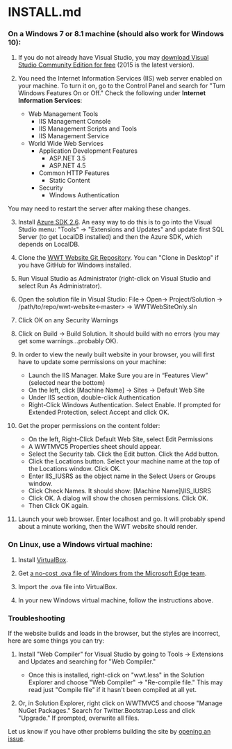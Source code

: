 # INSTALL.md

### On a Windows 7 or 8.1 machine (should also work for Windows 10):

1. If you do not already have Visual Studio, you may [download Visual Studio Community Edition for free](http://visualstudio.com) (2015 is the latest version).

2. You need the Internet Information Services (IIS) web server enabled on your machine.  To turn it on, go to the Control Panel and search for "Turn Windows Features On or Off."
Check the following under __Internet Information Services__:
      - Web Management Tools
        - IIS Management Console
        - IIS Management Scripts and Tools
        - IIS Management Service
      - World Wide Web Services
        - Application Development Features
          - ASP.NET 3.5
          - ASP.NET 4.5
        - Common HTTP Features
          - Static Content
        - Security
          - Windows Authentication

  You may need to restart the server after making these changes.

3. Install [Azure SDK
2.6](https://azure.microsoft.com/blog/2015/04/29/announcing-the-azure-sdk-2-6-for-net/).
An easy way to do this is to go into the Visual Studio menu: "Tools" ->
"Extensions and Updates" and update first SQL Server (to get LocalDB
installed) and then the Azure SDK, which depends on LocalDB.

4. Clone the [WWT Website Git
Repository](https://github.com/WorldWideTelescope/wwt-website.git).
You can "Clone in Desktop" if you have GitHub for Windows installed.

5. Run Visual Studio as Administrator (right-click on Visual Studio and
select Run As Administrator).

6. Open the solution file in Visual Studio:
File-> Open-> Project/Solution -> /path/to/repo/wwt-website<-master> -> WWTWebSiteOnly.sln

7. Click OK on any Security Warnings

8. Click on Build -> Build Solution.  It should build with no errors
(you may get some warnings...probably OK).

9. In order to view the newly built website in your browser, you will first have to update some permissions on your machine:
   - Launch the IIS Manager.   Make Sure you are in “Features View” (selected near the bottom)
   - On the left, click [Machine Name] -> Sites -> Default Web Site
   - Under IIS section, double-click Authentication
   - Right-Click Windows Authentication.  Select Enable.  If prompted for Extended Protection, select Accept and click OK.

10. Get the proper permissions on the content folder:
    - On the left, Right-Click Default Web Site, select Edit Permissions
    - A WWTMVC5 Properties sheet should appear. 
    - Select the Security tab.  Click the Edit button.   Click the Add button.
    - Click the Locations button.   Select your machine name at the top of the Locations window.  Click OK.
    - Enter IIS\_IUSRS as the object name in the Select Users or Groups window.
    - Click Check Names. It should show:    [Machine Name]\IIS\_IUSRS
    - Click OK. A dialog will show the chosen permissions.  Click OK.
    - Then Click OK again.

11. Launch your web browser.  Enter localhost and go.  It will probably spend about a minute working, then the WWT website should render.



### On Linux, use a Windows virtual machine:

1. Install [VirtualBox](https://www.virtualbox.org/wiki/Linux_Downloads).

2. Get [a no-cost .ova file of Windows from the Microsoft Edge
team](https://dev.modern.ie/tools/vms/linux/).

3. Import the .ova file into VirtualBox.

4. In your new Windows virtual machine, follow the instructions above.


### Troubleshooting

If the website builds and loads in the browser, but the styles are
incorrect, here are some things you can try:

1. Install "Web Compiler" for Visual Studio by going to Tools ->
Extensions and Updates and searching for "Web Compiler."

    - Once this is installed, right-click on "wwt.less" in the Solution
      Explorer and choose "Web Compiler" -> "Re-compile file."  This may
      read just "Compile file" if it hasn't been compiled at all yet.

2. Or, in Solution Explorer, right click on WWTMVC5 and choose "Manage
  NuGet Packages."  Search for Twitter.Bootstrap.Less and click
  "Upgrade."  If prompted, overwrite all files.

Let us know if you have other problems building the site by [opening an issue](https://github.com/WorldWideTelescope/wwt-website/issues).